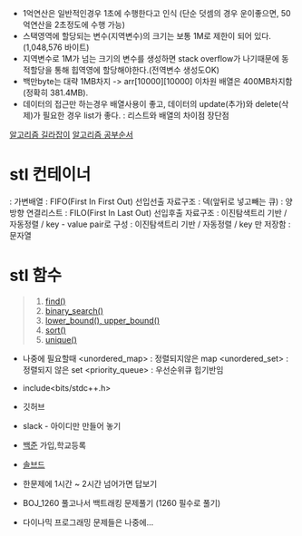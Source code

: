 - 1억연산은 일반적인경우 1초에 수행한다고 인식 (단순 덧셈의 경우 운이좋으면, 50억연산을 2초정도에 수행 가능)
- 스택영역에 할당되는 변수(지역변수)의 크기는 보통 1M로 제한이 되어 있다. (1,048,576 바이트)
- 지역변수로 1M가 넘는 크기의 변수를 생성하면 stack overflow가 나기때문에 동적할당을 통해 힙역영에 할당해야한다.(전역변수 생성도OK)
- 백만byte는 대략 1MB차지 -> arr[10000][10000] 이차원 배열은 400MB차지함(정확히 381.4MB).
- 데이터의 접근만 하는경우 배열사용이 좋고, 데이터의 update(추가)와 delete(삭제)가 필요한 경우 list가 좋다. : 리스트와 배열의 차이점 장단점

[알고리즘 길라잡이](https://ryute.tistory.com/m/33 "류트님 블로그")
[알고리즘 공부순서](https://baactree.tistory.com/14 "박트리님 블로그")

# stl 컨테이너
<vector> : 가변배열
<queue> : FIFO(First In First Out) 선입선출 자료구조
<deque> : 덱(앞뒤로 넣고빼는 큐)
<list> : 양방향 연결리스트
<stack> : FILO(First In Last Out) 선입후출 자료구조
<map> : 이진탐색트리 기반 / 자동정렬 / key - value pair로 구성
<set> : 이진탐색트리 기반 / 자동정렬 / key 만 저장함
<string> : 문자열


# stl 함수
> 1. [find()](#9.1)
> 2. [binary_search()](#9.2)
> 3. [lower_bound(), upper_bound()](#9.3)
> 4. [sort()](#9.4)
> 5. [unique()](#9.6)

* 나중에 필요할때
<unordered_map> : 정렬되지않은 map
<unordered_set> : 정렬되지 않은 set
<priority_queue> : 우선순위큐 힙기반임

* include<bits/stdc++.h>
* 깃허브
* slack - 아이디만 만들어 놓기
* [백준](https://www.acmicpc.net/) 가입,학교등록
* [솔브드](https://solved.ac/)

* 한문제에 1시간 ~ 2시간 넘어가면 답보기
* BOJ_1260 풀고나서 백트래킹 문제풀기 (1260 필수로 풀기)
* 다이나믹 프로그래밍 문제들은 나중에...
